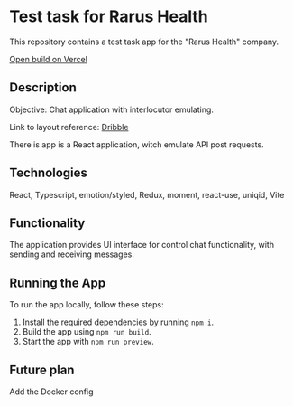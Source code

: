 # Test task for Rarus Health

This repository contains a test task app for the "Rarus Health" company.


[Open build on Vercel](https://rarus-test.vercel.app/)

## Description
Objective: Chat application with interlocutor emulating.


Link to layout reference: [Dribble](https://dribbble.com/shots/4611750-Material-design-chat-app)


There is app is a React application, witch emulate API post requests.

## Technologies

React, Typescript, emotion/styled, Redux, moment, react-use, uniqid, Vite

## Functionality

The application provides UI interface for control chat functionality, with sending and receiving messages.

## Running the App

To run the app locally, follow these steps:

1.  Install the required dependencies by running `npm i`.
2.  Build the app using `npm run build`.
3.  Start the app with `npm run preview`.

## Future plan
Add the Docker config
